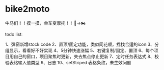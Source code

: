 # bike2moto

牛马们！！摸一摸，单车变摩托！！🚴→🏍️


todo list:

1、弹窗新增stock code
2、置顶/固定功能，类似同花顺，找找合适的icon
3、分组显示，看看好不好实现
4、5分钟快速涨幅
5、右键复制/固定、置顶
6、每个项目用自己的窗口，项目聚焦时更新，失去焦点停止更新
7、定时任务表达式
8、校验表格输入值类型
9、日志
10、setStriped 表格条纹，未生效问题